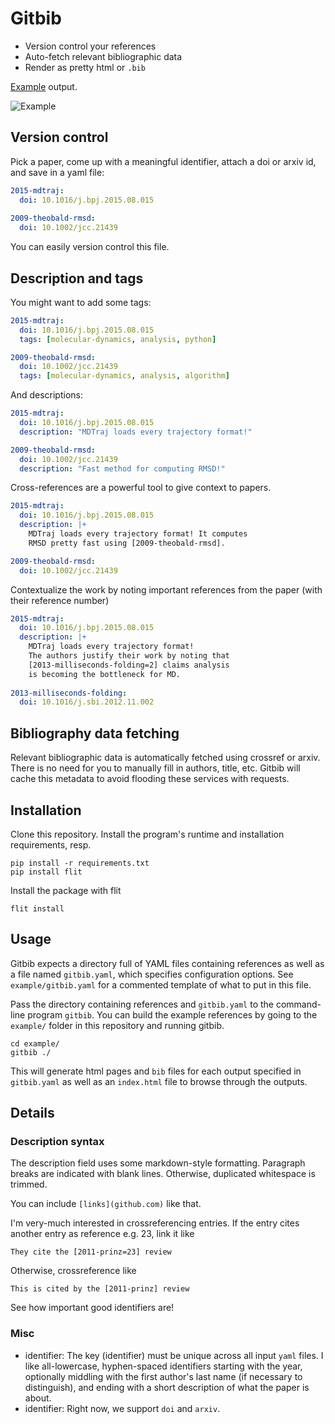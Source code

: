 Gitbib
======

 - Version control your references
 - Auto-fetch relevant bibliographic data
 - Render as pretty html or `.bib`
 
[Example](https://htmlpreview.github.io/?https://raw.githubusercontent.com/mpharrigan/gitbib/master/example/gitbib/all.html)
output.

![Example](https://github.com/mpharrigan/gitbib/raw/master/example/screenshot.png)
 
Version control
---------------
  
Pick a paper, come up with a meaningful identifier, attach
a doi or arxiv id, and save in a yaml file:

```yaml
2015-mdtraj:
  doi: 10.1016/j.bpj.2015.08.015
  
2009-theobald-rmsd:
  doi: 10.1002/jcc.21439
```

You can easily version control this file.


Description and tags
--------------------

You might want to add some tags:

```yaml
2015-mdtraj:
  doi: 10.1016/j.bpj.2015.08.015
  tags: [molecular-dynamics, analysis, python]

2009-theobald-rmsd:
  doi: 10.1002/jcc.21439
  tags: [molecular-dynamics, analysis, algorithm]
```

And descriptions:

```yaml
2015-mdtraj:
  doi: 10.1016/j.bpj.2015.08.015
  description: "MDTraj loads every trajectory format!"

2009-theobald-rmsd:
  doi: 10.1002/jcc.21439
  description: "Fast method for computing RMSD!"
```

Cross-references are a powerful tool to give context to papers.

```yaml
2015-mdtraj:
  doi: 10.1016/j.bpj.2015.08.015
  description: |+
    MDTraj loads every trajectory format! It computes
    RMSD pretty fast using [2009-theobald-rmsd].

2009-theobald-rmsd:
  doi: 10.1002/jcc.21439
```

Contextualize the work by noting important references
from the paper (with their reference number)

```yaml
2015-mdtraj:
  doi: 10.1016/j.bpj.2015.08.015
  description: |+
    MDTraj loads every trajectory format!     
    The authors justify their work by noting that
    [2013-milliseconds-folding=2] claims analysis 
    is becoming the bottleneck for MD.
    
2013-milliseconds-folding:
  doi: 10.1016/j.sbi.2012.11.002
```

Bibliography data fetching
--------------------------

Relevant bibliographic data is automatically
fetched using crossref or arxiv. There is no
need for you to manually fill in authors, title,
etc. Gitbib will cache this metadata to avoid
flooding these services with requests.


Installation
------------

Clone this repository. Install the program's runtime
and installation requirements, resp.

    pip install -r requirements.txt
    pip install flit
    
Install the package with flit

    flit install


Usage
-----

Gitbib expects a directory full of YAML files containing
references as well as a file named `gitbib.yaml`, which specifies
configuration options. See `example/gitbib.yaml` for a commented
template of what to put in this file.

Pass the directory containing references and `gitbib.yaml` to the
command-line program `gitbib`.
You can build the example references by going
to the `example/` folder in this repository and running gitbib.

    cd example/
    gitbib ./
    
This will generate html pages and `bib` files for each output
specified in `gitbib.yaml` as well as an `index.html` file to
browse through the outputs.

Details
-------

### Description syntax

The description field uses some markdown-style formatting.
Paragraph breaks are indicated with blank lines. Otherwise,
duplicated whitespace is trimmed.

You can include `[links](github.com)` like that.

I'm very-much interested in crossreferencing entries.
If the entry cites another entry as reference e.g. 23, 
link it like

    They cite the [2011-prinz=23] review
    
Otherwise, crossreference like

    This is cited by the [2011-prinz] review
    
See how important good identifiers are!
    

### Misc

 - identifier: The key (identifier) must be unique across all input `yaml` files.
   I like all-lowercase, hyphen-spaced identifiers starting
   with the year, optionally middling with the first author's
   last name (if necessary to distinguish), and ending with
   a short description of what the paper is about.
 - identifier: Right now, we support `doi` and `arxiv`.
